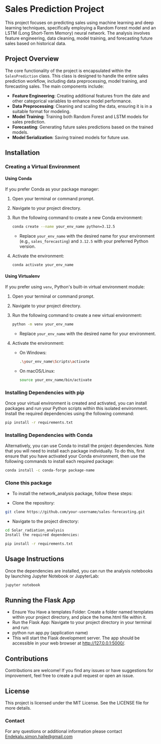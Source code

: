 # Sales Prediction Project

This project focuses on predicting sales using machine learning and deep learning techniques, specifically employing a Random Forest model and an LSTM (Long Short-Term Memory) neural network. The analysis involves feature engineering, data cleaning, model training, and forecasting future sales based on historical data.

## Project Overview

The core functionality of the project is encapsulated within the `SalesPrediction` class. This class is designed to handle the entire sales prediction workflow, including data preprocessing, model training, and forecasting sales. The main components include:

- **Feature Engineering**: Creating additional features from the date and other categorical variables to enhance model performance.
- **Data Preprocessing**: Cleaning and scaling the data, ensuring it is in a suitable format for modeling.
- **Model Training**: Training both Random Forest and LSTM models for sales prediction.
- **Forecasting**: Generating future sales predictions based on the trained models.
- **Model Serialization**: Saving trained models for future use.

## Installation

### Creating a Virtual Environment

#### Using Conda

If you prefer Conda as your package manager:

1. Open your terminal or command prompt.

2. Navigate to your project directory.

3. Run the following command to create a new Conda environment:

    ```bash
    conda create --name your_env_name python=3.12.5
    ```
    - Replace `your_env_name` with the desired name for your environment (e.g., `sales_forecasting`) and `3.12.5` with your preferred Python version.

4. Activate the environment:

    ```bash
    conda activate your_env_name
    ```

#### Using Virtualenv

If you prefer using `venv`, Python's built-in virtual environment module:

1. Open your terminal or command prompt.

2. Navigate to your project directory.

3. Run the following command to create a new virtual environment:

    ```bash
    python -m venv your_env_name
    ```
    - Replace `your_env_name` with the desired name for your environment.

4. Activate the environment:

    - On Windows:
        ```bash
        .\your_env_name\Scripts\activate
        ```

    - On macOS/Linux:
        ```bash
        source your_env_name/bin/activate
        ```

### Installing Dependencies with pip

Once your virtual environment is created and activated, you can install packages and run your Python scripts within this isolated environment. Install the required dependencies using the following command:

```bash
pip install -r requirements.txt
```

### Installing Dependencies with Conda

Alternatively, you can use Conda to install the project dependencies. Note that you will need to install each package individually. To do this, first ensure that you have activated your Conda environment, then use the following commands to install each required package:

```bash
conda install -c conda-forge package-name
```

### Clone this package
- To install the network_analysis package, follow these steps:

- Clone the repository:

```bash
git clone https://github.com/your-username/sales-forecasting.git
```
- Navigate to the project directory:

```bash
cd Solar_radiation_analysis
Install the required dependencies:
```

```bash
pip install -r requirements.txt
```

## Usage Instructions

Once the dependencies are installed, you can run the analysis notebooks by launching Jupyter Notebook or JupyterLab:

```bash
jupyter notebook
```

## Running the Flask App
- Ensure You Have a templates Folder: Create a folder named templates within your project directory, and place the home.html file within it.
- Run the Flask App: Navigate to your project directory in your terminal and run:
- python run app.py (application name)
- This will start the Flask development server. The app should be accessible in your web browser at http://127.0.0.1:5000/.

## Contributions
Contributions are welcome! If you find any issues or have suggestions for improvement, feel free to create a pull request or open an issue.

## License

This project is licensed under the MIT License. See the LICENSE file for more details.

### Contact
For any questions or additional information please contact Endekalu.simon.haile@gmail.com
